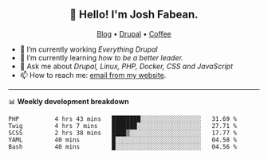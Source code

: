 <h2 align="center">👋 Hello! I'm Josh Fabean.</h2>
<p align="center">
  <a href="https://joshfabean.com">Blog</a> •
  <a href="https://www.drupal.org/u/joshfabean">Drupal</a> •
  <a href="https://www.buymeacoffee.com/LSxne6Yr4">Coffee</a>
</p>

- 🔭 I’m currently working *Everything Drupal*
- 🌱 I’m currently learning *how to be a better leader.*
- 💬 Ask me about *Drupal, Linux, PHP, Docker, CSS and JavaScript*
- 📫 How to reach me: [email from my website](https://joshfabean.com).

-------

📊 **Weekly development breakdown**
<!--START_SECTION:waka-->

```text
PHP          4 hrs 43 mins   ████████░░░░░░░░░░░░░░░░░   31.69 %
Twig         4 hrs 7 mins    ███████░░░░░░░░░░░░░░░░░░   27.71 %
SCSS         2 hrs 38 mins   ████▒░░░░░░░░░░░░░░░░░░░░   17.77 %
YAML         40 mins         █░░░░░░░░░░░░░░░░░░░░░░░░   04.58 %
Bash         40 mins         █░░░░░░░░░░░░░░░░░░░░░░░░   04.56 %
```

<!--END_SECTION:waka-->

<!--
**fabean/fabean** is a ✨ _special_ ✨ repository because its `README.md` (this file) appears on your GitHub profile.

Here are some ideas to get you started:

- 🔭 I’m currently working on ...
- 🌱 I’m currently learning ...
- 👯 I’m looking to collaborate on ...
- 🤔 I’m looking for help with ...
- 💬 Ask me about ...
- 📫 How to reach me: ...
- 😄 Pronouns: ...
- ⚡ Fun fact: ...
-->
